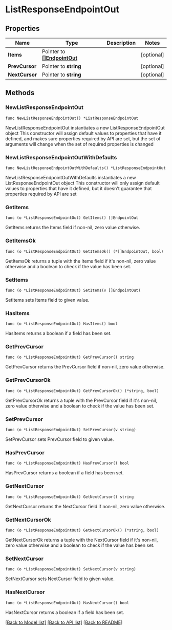 # ListResponseEndpointOut

## Properties

Name | Type | Description | Notes
------------ | ------------- | ------------- | -------------
**Items** | Pointer to [**[]EndpointOut**](EndpointOut.md) |  | [optional] 
**PrevCursor** | Pointer to **string** |  | [optional] 
**NextCursor** | Pointer to **string** |  | [optional] 

## Methods

### NewListResponseEndpointOut

`func NewListResponseEndpointOut() *ListResponseEndpointOut`

NewListResponseEndpointOut instantiates a new ListResponseEndpointOut object
This constructor will assign default values to properties that have it defined,
and makes sure properties required by API are set, but the set of arguments
will change when the set of required properties is changed

### NewListResponseEndpointOutWithDefaults

`func NewListResponseEndpointOutWithDefaults() *ListResponseEndpointOut`

NewListResponseEndpointOutWithDefaults instantiates a new ListResponseEndpointOut object
This constructor will only assign default values to properties that have it defined,
but it doesn't guarantee that properties required by API are set

### GetItems

`func (o *ListResponseEndpointOut) GetItems() []EndpointOut`

GetItems returns the Items field if non-nil, zero value otherwise.

### GetItemsOk

`func (o *ListResponseEndpointOut) GetItemsOk() (*[]EndpointOut, bool)`

GetItemsOk returns a tuple with the Items field if it's non-nil, zero value otherwise
and a boolean to check if the value has been set.

### SetItems

`func (o *ListResponseEndpointOut) SetItems(v []EndpointOut)`

SetItems sets Items field to given value.

### HasItems

`func (o *ListResponseEndpointOut) HasItems() bool`

HasItems returns a boolean if a field has been set.

### GetPrevCursor

`func (o *ListResponseEndpointOut) GetPrevCursor() string`

GetPrevCursor returns the PrevCursor field if non-nil, zero value otherwise.

### GetPrevCursorOk

`func (o *ListResponseEndpointOut) GetPrevCursorOk() (*string, bool)`

GetPrevCursorOk returns a tuple with the PrevCursor field if it's non-nil, zero value otherwise
and a boolean to check if the value has been set.

### SetPrevCursor

`func (o *ListResponseEndpointOut) SetPrevCursor(v string)`

SetPrevCursor sets PrevCursor field to given value.

### HasPrevCursor

`func (o *ListResponseEndpointOut) HasPrevCursor() bool`

HasPrevCursor returns a boolean if a field has been set.

### GetNextCursor

`func (o *ListResponseEndpointOut) GetNextCursor() string`

GetNextCursor returns the NextCursor field if non-nil, zero value otherwise.

### GetNextCursorOk

`func (o *ListResponseEndpointOut) GetNextCursorOk() (*string, bool)`

GetNextCursorOk returns a tuple with the NextCursor field if it's non-nil, zero value otherwise
and a boolean to check if the value has been set.

### SetNextCursor

`func (o *ListResponseEndpointOut) SetNextCursor(v string)`

SetNextCursor sets NextCursor field to given value.

### HasNextCursor

`func (o *ListResponseEndpointOut) HasNextCursor() bool`

HasNextCursor returns a boolean if a field has been set.


[[Back to Model list]](../README.md#documentation-for-models) [[Back to API list]](../README.md#documentation-for-api-endpoints) [[Back to README]](../README.md)


